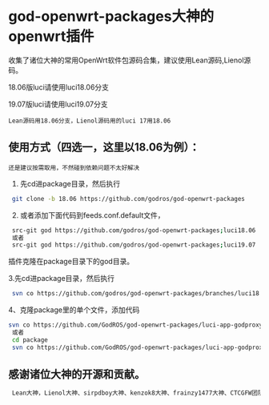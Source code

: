 # god-openwrt-packages大神的openwrt插件
收集了诸位大神的常用OpenWrt软件包源码合集，建议使用Lean源码,Lienol源码。


18.06版luci请使用luci18.06分支

19.07版luci请使用luci19.07分支

`Lean源码用18.06分支，Lienol源码用的luci 17用18.06`


## 使用方式（四选一，这里以18.06为例）：
`还是建议按需取用，不然碰到依赖问题不太好解决`
1. 先cd进package目录，然后执行
```bash
 git clone -b 18.06 https://github.com/godros/god-openwrt-packages
```
2. 或者添加下面代码到feeds.conf.default文件，
```bash
 src-git god https://github.com/godros/god-openwrt-packages;luci18.06
 或者
 src-git god https://github.com/godros/god-openwrt-packages;luci19.07
```
插件克隆在package目录下的god目录。

3.先cd进package目录，然后执行
```bash
 svn co https://github.com/godros/god-openwrt-packages/branches/luci18.06
```
4、克隆package里的单个文件，添加代码
```bash
svn co https://github.com/GodROS/god-openwrt-packages/luci-app-godproxy/branches/luci18.06 package/luci-app-godproxy
 或者
 cd package
 svn co https://github.com/GodROS/god-openwrt-packages/luci-app-godproxy/branches/luci18.06
```
## 感谢诸位大神的开源和贡献。
```bash
 Lean大神，Lienol大神、sirpdboy大神、kenzok8大神、frainzy1477大神、CTCGFW团队、garypang13大神、vernesong大神、rufengsuixing大神、jerrykuku大神、tty228大神、fw876大神、xiaorouji大神、xiaoqingfengATGH大神、lisaac大神、destan19大神、KFERMercer大神等等诸位大神。
```
